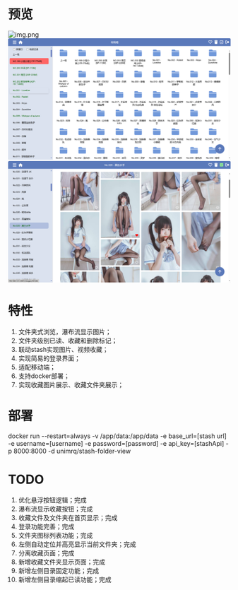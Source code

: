 # 预览
![img.png](static/images/img.png)
![img_1.png](static/images/img_1.png)
![img_2.png](static/images/img_2.png)
# 特性
1. 文件夹式浏览，瀑布流显示图片；
2. 文件夹级别已读、收藏和删除标记；
3. 联动stash实现图片、视频收藏；
4. 实现简易的登录界面；
5. 适配移动端；
6. 支持docker部署；
7. 实现收藏图片展示、收藏文件夹展示；
# 部署
docker run --restart=always -v /app/data:/app/data -e base_url=[stash url] -e username=[username] -e password=[password] -e api_key=[stashApi] -p 8000:8000 -d unimrq/stash-folder-view
# TODO
1. 优化悬浮按钮逻辑；完成
2. 瀑布流显示收藏按钮；完成
3. 收藏文件及文件夹在首页显示；完成
4. 登录功能完善；完成
5. 文件夹图标列表功能；完成
6. 左侧自动定位并高亮显示当前文件夹；完成
7. 分离收藏页面；完成
8. 新增收藏文件夹显示页面；完成
9. 新增左侧目录固定功能；完成
10. 新增左侧目录缩起已读功能；完成